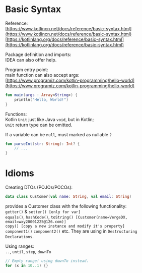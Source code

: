 # Basic Syntax
Reference:  
[https://www.kotlincn.net/docs/reference/basic-syntax.html](https://www.kotlincn.net/docs/reference/basic-syntax.html)  
[https://kotlinlang.org/docs/reference/basic-syntax.html](https://kotlinlang.org/docs/reference/basic-syntax.html)

Package definition and imports:  
IDEA can also offer help.

Program entry point:  
main function can also accept args:  
[https://www.programiz.com/kotlin-programming/hello-world](https://www.programiz.com/kotlin-programming/hello-world)
`````kotlin
fun main(args : Array<String>) {
    println("Hello, World!")
}
`````

Functions:  
Kotlin `Unit` just like Java `void`, but in Kotlin;  
`Unit` return type can be omitted.

If a variable can be `null`, must marked as nullable `?`
`````kotlin
fun parseInt(str: String): Int? {
    // ...
}
`````

# Idioms
Creating DTOs (POJOs/POCOs):
`````kotlin
data class Customer(val name: String, val email: String)
`````

provides a Customer class with the following functionality:  
`getter()` & `setter() [only for var]`  
`equals()`, `hashCode()`, `toString() [Customer(name=VergeDX, email=wxy20001225@126.com)]`  
`copy() [copy a new instance and modify it's property]`  
`component1()` `component2()` etc. They are using in `Destructuring Declarations`.

Using ranges:  
`..`, `until`, `step`, `downTo`
`````kotlin
// Empty range! using downTo instead.
for (x in 10..1) {}
`````
